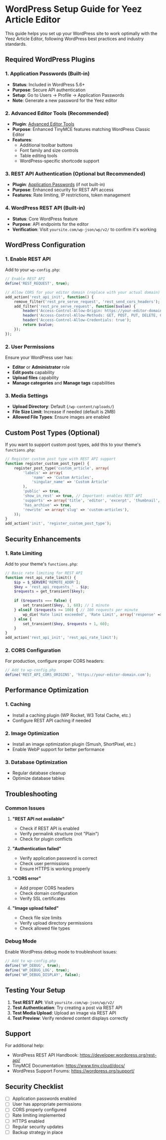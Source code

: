 # WordPress Setup Guide for Yeez Article Editor

This guide helps you set up your WordPress site to work optimally with the Yeez Article Editor, following WordPress best practices and industry standards.

## Required WordPress Plugins

### 1. Application Passwords (Built-in)
- **Status**: Included in WordPress 5.6+
- **Purpose**: Secure API authentication
- **Setup**: Go to Users → Profile → Application Passwords
- **Note**: Generate a new password for the Yeez editor

### 2. Advanced Editor Tools (Recommended)
- **Plugin**: [Advanced Editor Tools](https://wordpress.org/plugins/tinymce-advanced/)
- **Purpose**: Enhanced TinyMCE features matching WordPress Classic Editor
- **Features**: 
  - Additional toolbar buttons
  - Font family and size controls
  - Table editing tools
  - WordPress-specific shortcode support

### 3. REST API Authentication (Optional but Recommended)
- **Plugin**: [Application Passwords](https://wordpress.org/plugins/application-passwords/) (if not built-in)
- **Purpose**: Enhanced security for REST API access
- **Features**: Rate limiting, IP restrictions, token management

### 4. WordPress REST API (Built-in)
- **Status**: Core WordPress feature
- **Purpose**: API endpoints for the editor
- **Verification**: Visit `yoursite.com/wp-json/wp/v2/` to confirm it's working

## WordPress Configuration

### 1. Enable REST API
Add to your `wp-config.php`:
```php
// Enable REST API
define('REST_REQUEST', true);

// Allow CORS for your editor domain (replace with your actual domain)
add_action('rest_api_init', function() {
    remove_filter('rest_pre_serve_request', 'rest_send_cors_headers');
    add_filter('rest_pre_serve_request', function($value) {
        header('Access-Control-Allow-Origin: https://your-editor-domain.com');
        header('Access-Control-Allow-Methods: GET, POST, PUT, DELETE, OPTIONS');
        header('Access-Control-Allow-Credentials: true');
        return $value;
    });
});
```

### 2. User Permissions
Ensure your WordPress user has:
- **Editor** or **Administrator** role
- **Edit posts** capability
- **Upload files** capability
- **Manage categories** and **Manage tags** capabilities

### 3. Media Settings
- **Upload Directory**: Default (`/wp-content/uploads/`)
- **File Size Limit**: Increase if needed (default is 2MB)
- **Allowed File Types**: Ensure images are enabled

## Custom Post Types (Optional)

If you want to support custom post types, add this to your theme's `functions.php`:

```php
// Register custom post type with REST API support
function register_custom_post_type() {
    register_post_type('custom_article', array(
        'labels' => array(
            'name' => 'Custom Articles',
            'singular_name' => 'Custom Article'
        ),
        'public' => true,
        'show_in_rest' => true, // Important: enables REST API
        'supports' => array('title', 'editor', 'excerpt', 'thumbnail', 'custom-fields'),
        'has_archive' => true,
        'rewrite' => array('slug' => 'custom-articles'),
    ));
}
add_action('init', 'register_custom_post_type');
```

## Security Enhancements

### 1. Rate Limiting
Add to your theme's `functions.php`:
```php
// Basic rate limiting for REST API
function rest_api_rate_limit() {
    $ip = $_SERVER['REMOTE_ADDR'];
    $key = 'rest_api_requests_' . $ip;
    $requests = get_transient($key);
    
    if ($requests === false) {
        set_transient($key, 1, 60); // 1 minute
    } elseif ($requests >= 100) { // 100 requests per minute
        wp_die('Rate limit exceeded', 'Rate Limit', array('response' => 429));
    } else {
        set_transient($key, $requests + 1, 60);
    }
}
add_action('rest_api_init', 'rest_api_rate_limit');
```

### 2. CORS Configuration
For production, configure proper CORS headers:
```php
// Add to wp-config.php
define('REST_API_CORS_ORIGINS', 'https://your-editor-domain.com');
```

## Performance Optimization

### 1. Caching
- Install a caching plugin (WP Rocket, W3 Total Cache, etc.)
- Configure REST API caching if needed

### 2. Image Optimization
- Install an image optimization plugin (Smush, ShortPixel, etc.)
- Enable WebP support for better performance

### 3. Database Optimization
- Regular database cleanup
- Optimize database tables

## Troubleshooting

### Common Issues

1. **"REST API not available"**
   - Check if REST API is enabled
   - Verify permalink structure (not "Plain")
   - Check for plugin conflicts

2. **"Authentication failed"**
   - Verify application password is correct
   - Check user permissions
   - Ensure HTTPS is working properly

3. **"CORS error"**
   - Add proper CORS headers
   - Check domain configuration
   - Verify SSL certificates

4. **"Image upload failed"**
   - Check file size limits
   - Verify upload directory permissions
   - Check allowed file types

### Debug Mode
Enable WordPress debug mode to troubleshoot issues:
```php
// Add to wp-config.php
define('WP_DEBUG', true);
define('WP_DEBUG_LOG', true);
define('WP_DEBUG_DISPLAY', false);
```

## Testing Your Setup

1. **Test REST API**: Visit `yoursite.com/wp-json/wp/v2/`
2. **Test Authentication**: Try creating a post via REST API
3. **Test Media Upload**: Upload an image via REST API
4. **Test Preview**: Verify rendered content displays correctly

## Support

For additional help:
- WordPress REST API Handbook: https://developer.wordpress.org/rest-api/
- TinyMCE Documentation: https://www.tiny.cloud/docs/
- WordPress Support Forums: https://wordpress.org/support/

## Security Checklist

- [ ] Application passwords enabled
- [ ] User has appropriate permissions
- [ ] CORS properly configured
- [ ] Rate limiting implemented
- [ ] HTTPS enabled
- [ ] Regular security updates
- [ ] Backup strategy in place
